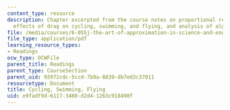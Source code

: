 ```yaml
---
content_type: resource
description: Chapter excerpted from the course notes on proportional reasoning, the
  effects of drag on cycling, swimming, and flying, and analysis of algorithms.
file: /media/courses/6-055j-the-art-of-approximation-in-science-and-engineering-spring-2008/e9fadf9d61173408d2d41263c918490f_mar05.pdf
file_type: application/pdf
learning_resource_types:
- Readings
ocw_type: OCWFile
parent_title: Readings
parent_type: CourseSection
parent_uid: 93972cdc-5ccd-7b9a-8839-db7ed3c37011
resourcetype: Document
title: Cycling, Swimming, Flying
uid: e9fadf9d-6117-3408-d2d4-1263c918490f
---
```

